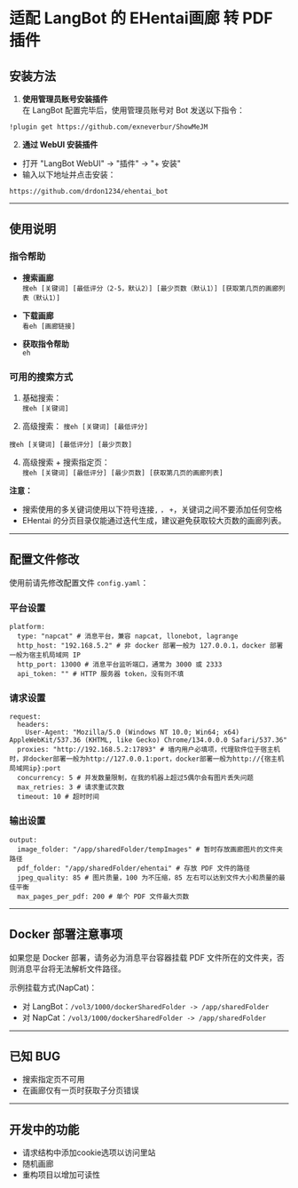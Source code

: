 # 适配 LangBot 的 EHentai画廊 转 PDF 插件

## 安装方法

1. **使用管理员账号安装插件**  
在 LangBot 配置完毕后，使用管理员账号对 Bot 发送以下指令：
```
!plugin get https://github.com/exneverbur/ShowMeJM
```
2. **通过 WebUI 安装插件**  
- 打开 "LangBot WebUI" -> "插件" -> "+ 安装"  
- 输入以下地址并点击安装：
```
https://github.com/drdon1234/ehentai_bot
```

---

## 使用说明

### 指令帮助

- **搜索画廊**  
```搜eh [关键词] [最低评分（2-5，默认2）] [最少页数（默认1）] [获取第几页的画廊列表（默认1）]```

- **下载画廊**  
```看eh [画廊链接]```

- **获取指令帮助**  
```eh```

### 可用的搜索方式

1. 基础搜索：  
```搜eh [关键词]```

2. 高级搜索：
```搜eh [关键词] [最低评分]```

```搜eh [关键词] [最低评分] [最少页数]```

4. 高级搜索 + 搜索指定页：  
```搜eh [关键词] [最低评分] [最少页数] [获取第几页的画廊列表]```

**注意：**  
- 搜索使用的多关键词使用以下符号连接`,` `，` `+`，关键词之间不要添加任何空格
- EHentai 的分页目录仅能通过迭代生成，建议避免获取较大页数的画廊列表。

---

## 配置文件修改

使用前请先修改配置文件 `config.yaml`：

### 平台设置
```
platform:
  type: "napcat" # 消息平台，兼容 napcat, llonebot, lagrange
  http_host: "192.168.5.2" # 非 docker 部署一般为 127.0.0.1，docker 部署一般为宿主机局域网 IP
  http_port: 13000 # 消息平台监听端口，通常为 3000 或 2333
  api_token: "" # HTTP 服务器 token，没有则不填
```

### 请求设置
```
request:
  headers:
    User-Agent: "Mozilla/5.0 (Windows NT 10.0; Win64; x64) AppleWebKit/537.36 (KHTML, like Gecko) Chrome/134.0.0.0 Safari/537.36"
  proxies: "http://192.168.5.2:17893" # 墙内用户必填项，代理软件位于宿主机时，非docker部署一般为http://127.0.0.1:port，docker部署一般为http://{宿主机局域网ip}:port
  concurrency: 5 # 并发数量限制，在我的机器上超过5偶尔会有图片丢失问题
  max_retries: 3 # 请求重试次数
  timeout: 10 # 超时时间
```

### 输出设置
```
output:
  image_folder: "/app/sharedFolder/tempImages" # 暂时存放画廊图片的文件夹路径
  pdf_folder: "/app/sharedFolder/ehentai" # 存放 PDF 文件的路径
  jpeg_quality: 85 # 图片质量，100 为不压缩，85 左右可以达到文件大小和质量的最佳平衡
  max_pages_per_pdf: 200 # 单个 PDF 文件最大页数
```

---

## Docker 部署注意事项

如果您是 Docker 部署，请务必为消息平台容器挂载 PDF 文件所在的文件夹，否则消息平台将无法解析文件路径。

示例挂载方式(NapCat)：
- 对 LangBot：`/vol3/1000/dockerSharedFolder -> /app/sharedFolder`
- 对 NapCat：`/vol3/1000/dockerSharedFolder -> /app/sharedFolder`

---

## 已知 BUG

- 搜索指定页不可用
- 在画廊仅有一页时获取子分页错误

---

## 开发中的功能

- 请求结构中添加cookie选项以访问里站
- 随机画廊
- 重构项目以增加可读性
